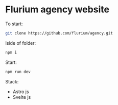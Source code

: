 # Flurium agency website

To start:

```bash
git clone https://github.com/flurium/agency.git
```

Iside of folder:

```bash
npm i
```

Start:

```bash
npm run dev
```

Stack:

- Astro js
- Svelte js
